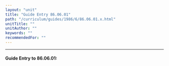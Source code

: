 ```yaml
---
layout: "unit"
title: "Guide Entry 86.06.01"
path: "/curriculum/guides/1986/6/86.06.01.x.html"
unitTitle: ""
unitAuthor: ""
keywords: ""
recommendedFor: ""
---
```

<body>
<hr/>
<h4>
Guide Entry to 86.06.01:
</h4>
</body>